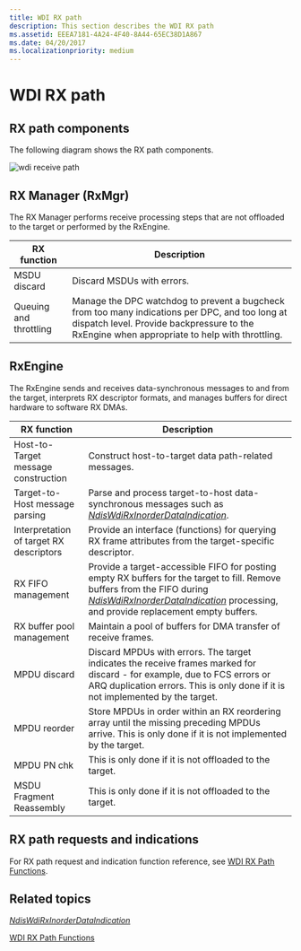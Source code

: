 ```yaml
---
title: WDI RX path
description: This section describes the WDI RX path
ms.assetid: EEEA7181-4A24-4F40-8A44-65EC38D1A867
ms.date: 04/20/2017
ms.localizationpriority: medium
---
```


# WDI RX path


## RX path components


The following diagram shows the RX path components.

![wdi receive path](images/wdi-receive-path-block-diagram.png)

## RX Manager (RxMgr)


The RX Manager performs receive processing steps that are not offloaded to the target or performed by the RxEngine.

| RX function            | Description                                                                                                                                                                                     |
|------------------------|-------------------------------------------------------------------------------------------------------------------------------------------------------------------------------------------------|
| MSDU discard           | Discard MSDUs with errors.                                                                                                                                                                      |
| Queuing and throttling | Manage the DPC watchdog to prevent a bugcheck from too many indications per DPC, and too long at dispatch level. Provide backpressure to the RxEngine when appropriate to help with throttling. |

 

## RxEngine


The RxEngine sends and receives data-synchronous messages to and from the target, interprets RX descriptor formats, and manages buffers for direct hardware to software RX DMAs.

| RX function                             | Description                                                                                                                                                                                                                                              |
|-----------------------------------------|----------------------------------------------------------------------------------------------------------------------------------------------------------------------------------------------------------------------------------------------------------|
| Host-to-Target message construction     | Construct host-to-target data path-related messages.                                                                                                                                                                                                     |
| Target-to-Host message parsing          | Parse and process target-to-host data-synchronous messages such as [*NdisWdiRxInorderDataIndication*](https://msdn.microsoft.com/library/windows/hardware/mt297606).                                                                                                          |
| Interpretation of target RX descriptors | Provide an interface (functions) for querying RX frame attributes from the target-specific descriptor.                                                                                                                                                   |
| RX FIFO management                      | Provide a target-accessible FIFO for posting empty RX buffers for the target to fill. Remove buffers from the FIFO during [*NdisWdiRxInorderDataIndication*](https://msdn.microsoft.com/library/windows/hardware/mt297606) processing, and provide replacement empty buffers. |
| RX buffer pool management               | Maintain a pool of buffers for DMA transfer of receive frames.                                                                                                                                                                                           |
| MPDU discard                            | Discard MPDUs with errors. The target indicates the receive frames marked for discard - for example, due to FCS errors or ARQ duplication errors. This is only done if it is not implemented by the target.                                              |
| MPDU reorder                            | Store MPDUs in order within an RX reordering array until the missing preceding MPDUs arrive. This is only done if it is not implemented by the target.                                                                                                   |
| MPDU PN chk                             | This is only done if it is not offloaded to the target.                                                                                                                                                                                                  |
| MSDU Fragment Reassembly                | This is only done if it is not offloaded to the target.                                                                                                                                                                                                  |

 

## RX path requests and indications


For RX path request and indication function reference, see [WDI RX Path Functions](https://msdn.microsoft.com/library/windows/hardware/mt269105).

## Related topics


[*NdisWdiRxInorderDataIndication*](https://msdn.microsoft.com/library/windows/hardware/mt297606)

[WDI RX Path Functions](https://msdn.microsoft.com/library/windows/hardware/mt269105)

 

 







